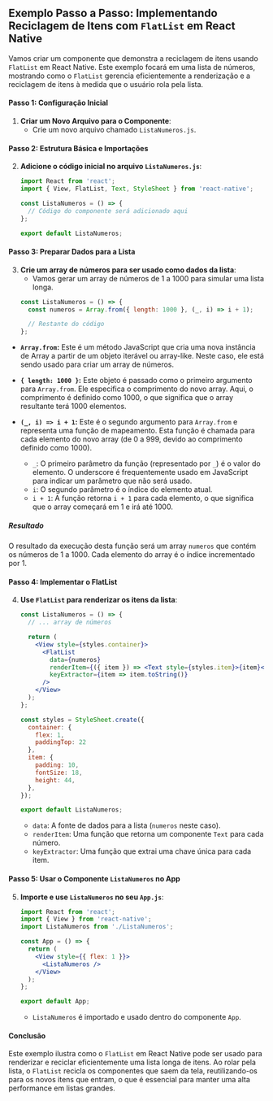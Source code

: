 ## Exemplo Passo a Passo: Implementando Reciclagem de Itens com `FlatList` em React Native

Vamos criar um componente que demonstra a reciclagem de itens usando `FlatList` em React Native. Este exemplo focará em uma lista de números, mostrando como o `FlatList` gerencia eficientemente a renderização e a reciclagem de itens à medida que o usuário rola pela lista.

#### Passo 1: Configuração Inicial

1. **Criar um Novo Arquivo para o Componente**:
   - Crie um novo arquivo chamado `ListaNumeros.js`.

#### Passo 2: Estrutura Básica e Importações

2. **Adicione o código inicial no arquivo `ListaNumeros.js`**:
   ```jsx
   import React from 'react';
   import { View, FlatList, Text, StyleSheet } from 'react-native';

   const ListaNumeros = () => {
     // Código do componente será adicionado aqui
   };

   export default ListaNumeros;
   ```

#### Passo 3: Preparar Dados para a Lista

3. **Crie um array de números para ser usado como dados da lista**:
   - Vamos gerar um array de números de 1 a 1000 para simular uma lista longa.
   ```jsx
   const ListaNumeros = () => {
     const numeros = Array.from({ length: 1000 }, (_, i) => i + 1);

     // Restante do código
   };
   ```

- **`Array.from`:** Este é um método JavaScript que cria uma nova instância de Array a partir de um objeto iterável ou array-like. Neste caso, ele está sendo usado para criar um array de números.

- **`{ length: 1000 }`:** Este objeto é passado como o primeiro argumento para `Array.from`. Ele especifica o comprimento do novo array. Aqui, o comprimento é definido como 1000, o que significa que o array resultante terá 1000 elementos.

- **`(_, i) => i + 1`:** Este é o segundo argumento para `Array.from` e representa uma função de mapeamento. Esta função é chamada para cada elemento do novo array (de 0 a 999, devido ao comprimento definido como 1000).
   - `_`: O primeiro parâmetro da função (representado por `_`) é o valor do elemento. O underscore é frequentemente usado em JavaScript para indicar um parâmetro que não será usado.
   - `i`: O segundo parâmetro é o índice do elemento atual.
   - `i + 1`: A função retorna `i + 1` para cada elemento, o que significa que o array começará em 1 e irá até 1000.

##### Resultado

O resultado da execução desta função será um array `numeros` que contém os números de 1 a 1000. Cada elemento do array é o índice incrementado por 1.

#### Passo 4: Implementar o FlatList

4. **Use `FlatList` para renderizar os itens da lista**:
   ```jsx
   const ListaNumeros = () => {
     // ... array de números

     return (
       <View style={styles.container}>
         <FlatList
           data={numeros}
           renderItem={({ item }) => <Text style={styles.item}>{item}</Text>}
           keyExtractor={item => item.toString()}
         />
       </View>
     );
   };

   const styles = StyleSheet.create({
     container: {
       flex: 1,
       paddingTop: 22
     },
     item: {
       padding: 10,
       fontSize: 18,
       height: 44,
     },
   });

   export default ListaNumeros;
   ```

   - `data`: A fonte de dados para a lista (`numeros` neste caso).
   - `renderItem`: Uma função que retorna um componente `Text` para cada número.
   - `keyExtractor`: Uma função que extrai uma chave única para cada item.

#### Passo 5: Usar o Componente `ListaNumeros` no App

5. **Importe e use `ListaNumeros` no seu `App.js`**:
   ```jsx
   import React from 'react';
   import { View } from 'react-native';
   import ListaNumeros from './ListaNumeros';

   const App = () => {
     return (
       <View style={{ flex: 1 }}>
         <ListaNumeros />
       </View>
     );
   };

   export default App;
   ```

   - `ListaNumeros` é importado e usado dentro do componente `App`.

#### Conclusão

Este exemplo ilustra como o `FlatList` em React Native pode ser usado para renderizar e reciclar eficientemente uma lista longa de itens. Ao rolar pela lista, o `FlatList` recicla os componentes que saem da tela, reutilizando-os para os novos itens que entram, o que é essencial para manter uma alta performance em listas grandes.
